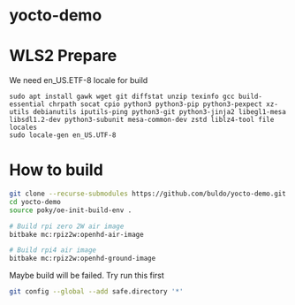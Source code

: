 # yocto-demo

# WLS2 Prepare
We need en_US.ETF-8 locale for build
```
sudo apt install gawk wget git diffstat unzip texinfo gcc build-essential chrpath socat cpio python3 python3-pip python3-pexpect xz-utils debianutils iputils-ping python3-git python3-jinja2 libegl1-mesa libsdl1.2-dev python3-subunit mesa-common-dev zstd liblz4-tool file locales
sudo locale-gen en_US.UTF-8
```

# How to build
```sh
git clone --recurse-submodules https://github.com/buldo/yocto-demo.git
cd yocto-demo
source poky/oe-init-build-env .

# Build rpi zero 2W air image
bitbake mc:rpiz2w:openhd-air-image

# Build rpi4 air image
bitbake mc:rpiz2w:openhd-ground-image
```

Maybe build will be failed. Try run this first
```sh
git config --global --add safe.directory '*'
```
